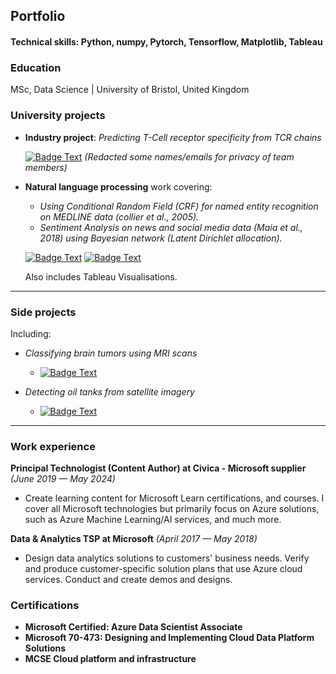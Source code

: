 ## Portfolio
#### Technical skills: Python, numpy, Pytorch, Tensorflow, Matplotlib, Tableau
### Education

MSc, Data Science | University of Bristol, United Kingdom

### University projects

- **Industry project**: *Predicting T-Cell receptor specificity from TCR chains*

    [![Badge Text](https://img.shields.io/badge/GitHub-View_article-blue?logo=GitHub&color=green)](https://github.com/vulcanfox/adnan-portfolio/blob/main/industry-project-report.pdf) *(Redacted some names/emails for privacy of team members)*

- **Natural language processing** work covering:
    - *Using Conditional Random Field (CRF) for named entity recognition on MEDLINE data (collier et al., 2005).*
    - *Sentiment Analysis on news and social media data (Maia et al., 2018) using Bayesian network (Latent Dirichlet allocation).*


    [![Badge Text](https://img.shields.io/badge/GitHub-See_report-blue?logo=GitHub&color=blue)](https://github.com/vulcanfox/wild-apple-seed/blob/main/NLP%20and%20tableau%20data%20viz%20report.pdf) [![Badge Text](https://img.shields.io/badge/GitHub-View_code-blue?logo=GitHub&color=purple)](https://github.com/vulcanfox/DA-project)

    Also includes Tableau Visualisations.





---

### Side projects

Including:

- *Classifying brain tumors using MRI scans*
    
    - [![Badge Text](https://img.shields.io/badge/GitHub-View_code-blue?logo=GitHub&color=purple)](https://github.com/vulcanfox/wild-apple-seed/blob/main/brain-tumour-classification.ipynb)
- *Detecting oil tanks from satellite imagery*

    - [![Badge Text](https://img.shields.io/badge/GitHub-View_code-blue?logo=GitHub&color=purple)](https://github.com/vulcanfox/wild-apple-seed/blob/main/oil-tank-detection.ipynb)

---
        

### Work experience

**Principal Technologist (Content Author) at Civica  - Microsoft supplier** *(June 2019 — May 2024)*
- Create learning content for Microsoft Learn
certifications, and courses. I cover all Microsoft technologies but 
primarily focus on Azure solutions, such as Azure Machine Learning/AI services, and much more.

**Data & Analytics TSP at Microsoft** *(April 2017 — May 2018)*
- Design data analytics solutions to customers' business needs. Verify 
and produce customer-specific solution plans that use Azure cloud 
services. Conduct and create demos and designs.

### Certifications
- **Microsoft Certified: Azure Data Scientist Associate**
- **Microsoft 70-473: Designing and Implementing Cloud Data Platform Solutions** 
- **MCSE Cloud platform and infrastructure**

